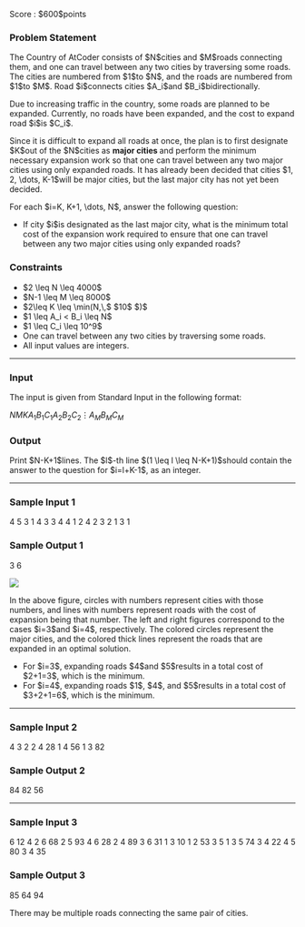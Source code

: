 
<div>

<span>

<span>

<p>
Score : $600$points
</p>

<div>

<section>

### **Problem Statement**

<p>
The Country of AtCoder consists of $N$cities and $M$roads connecting them, and one can travel between any two cities by traversing some roads.
The cities are numbered from $1$to $N$, and the roads are numbered from $1$to $M$. Road $i$connects cities $A_i$and $B_i$bidirectionally.
</p>

<p>
Due to increasing traffic in the country, some roads are planned to be expanded.
Currently, no roads have been expanded, and the cost to expand road $i$is $C_i$.
</p>

<p>
Since it is difficult to expand all roads at once, the plan is to first designate $K$out of the $N$cities as 
<strong>
major cities
</strong>
and perform the minimum necessary expansion work so that one can travel between any two major cities using only expanded roads.
It has already been decided that cities $1, 2, \dots, K-1$will be major cities, but the last major city has not yet been decided.
</p>

<p>
For each $i=K, K+1, \dots, N$, answer the following question:
</p>

<ul>

<li>
If city $i$is designated as the last major city, what is the minimum total cost of the expansion work required to ensure that one can travel between any two major cities using only expanded roads?
</li>

</ul>

</section>

</div>

<div>

<section>

### **Constraints**

<ul>

<li>
$2 \leq N \leq 4000$
</li>

<li>
$N-1 \leq M \leq 8000$
</li>

<li>
$2\leq K \leq \min(N,\,$
<span>
$10$
</span>
$)$
</li>

<li>
$1 \leq A_i < B_i \leq N$
</li>

<li>
$1 \leq C_i \leq 10^9$
</li>

<li>
One can travel between any two cities by traversing some roads.
</li>

<li>
All input values are integers.
</li>

</ul>

</section>

</div>

---

<div>

<div>

<section>

### **Input**

<p>
The input is given from Standard Input in the following format:
</p>

<div>

$N$$M$$K$$A_1$$B_1$$C_1$$A_2$$B_2$$C_2$$\vdots$$A_M$$B_M$$C_M$
</div>

</section>

</div>

<div>

<section>

### **Output**

<p>
Print $N-K+1$lines.
The $l$-th line $(1 \leq l \leq N-K+1)$should contain the answer to the question for $i=l+K-1$, as an integer.
</p>

</section>

</div>

</div>

---

<div>

<section>

### **Sample Input 1**

<div>

4 5 3
1 4 3
3 4 4
1 2 4
2 3 2
1 3 1

</div>

</section>

</div>

<div>

<section>

### **Sample Output 1**

<div>

3
6

</div>

<p>

<img src="https://img.atcoder.jp/abc364/cdb1f0a0ed3840263f37154ce8641b88.png">

</img>

</p>

<p>
In the above figure, circles with numbers represent cities with those numbers, and lines with numbers represent roads with the cost of expansion being that number.
The left and right figures correspond to the cases $i=3$and $i=4$, respectively. The colored circles represent the major cities, and the colored thick lines represent the roads that are expanded in an optimal solution.
</p>

<ul>

<li>
For $i=3$, expanding roads $4$and $5$results in a total cost of $2+1=3$, which is the minimum.
</li>

<li>
For $i=4$, expanding roads $1$, $4$, and $5$results in a total cost of $3+2+1=6$, which is the minimum.
</li>

</ul>

</section>

</div>

---

<div>

<section>

### **Sample Input 2**

<div>

4 3 2
2 4 28
1 4 56
1 3 82

</div>

</section>

</div>

<div>

<section>

### **Sample Output 2**

<div>

84
82
56

</div>

</section>

</div>

---

<div>

<section>

### **Sample Input 3**

<div>

6 12 4
2 6 68
2 5 93
4 6 28
2 4 89
3 6 31
1 3 10
1 2 53
3 5 1
3 5 74
3 4 22
4 5 80
3 4 35

</div>

</section>

</div>

<div>

<section>

### **Sample Output 3**

<div>

85
64
94

</div>

<p>
There may be multiple roads connecting the same pair of cities.
</p>

</section>

</div>

</span>

</span>

</div>
